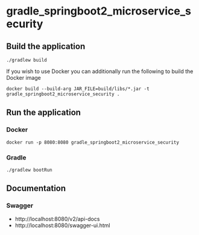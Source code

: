 # gradle_springboot2_microservice_security

## Build the application


`./gradlew build`

If you wish to use Docker you can additionally run the following to build the Docker image

`docker build --build-arg JAR_FILE=build/libs/*.jar -t gradle_springboot2_microservice_security .`


## Run the application

### Docker

`docker run -p 8080:8080 gradle_springboot2_microservice_security`

### Gradle

`./gradlew bootRun`

## Documentation

### Swagger

- http://localhost:8080/v2/api-docs
- http://localhost:8080/swagger-ui.html
